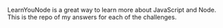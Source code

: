 LearnYouNode is a great way to learn more about JavaScript and Node.
This is the repo of my answers for each of the challenges.
